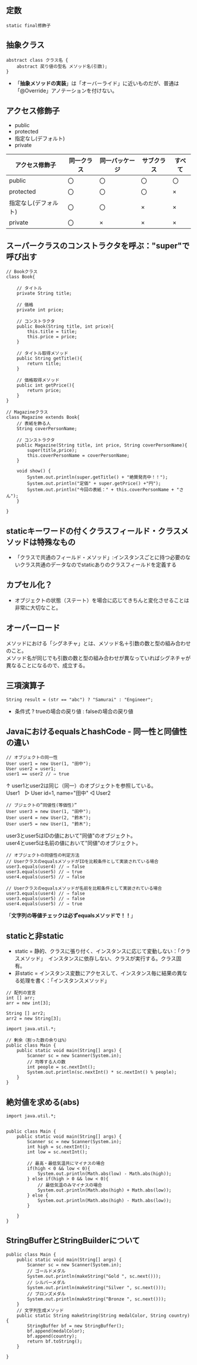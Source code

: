 ## 定数
```static final修飾子```

## 抽象クラス
```
abstract class クラス名 {
    abstract 戻り値の型名 メソッド名(引数);
}
```
- 「**抽象メソッドの実装**」は「オーバーライド」に近いものだが、普通は「@Override」アノテーションを付けない。

## アクセス修飾子
- public
- protected
- 指定なし(デフォルト)
- private

|アクセス修飾子|同一クラス|同一パッケージ|サブクラス|すべて
----|----|----|----|----|
public|〇|〇|〇|〇
protected|〇|〇|〇|×
指定なし(デフォルト)|〇|〇|×|×
private|〇|×|×|×

## スーパークラスのコンストラクタを呼ぶ："super"で呼び出す
```
// Bookクラス
class Book{

    // タイトル
    private String title;

    // 価格
    private int price;

    // コンストラクタ
    public Book(String title, int price){
        this.title = title;
        this.price = price;
    }

    // タイトル取得メソッド
    public String getTitle(){
        return title;
    }

    // 価格取得メソッド
    public int getPrice(){
        return price;
    }
}

// Magazineクラス
class Magazine extends Book{
	// 表紙を飾る人
	String coverPersonName;

	// コンストラクタ
	public Magazine(String title, int price, String coverPersonName){
		super(title,price);
		this.coverPersonName = coverPersonName;
	}

	void show() {
		System.out.println(super.getTitle() + "絶賛発売中！！");
		System.out.println("定価" + super.getPrice() +"円");
		System.out.println("今回の表紙：" + this.coverPersonName + "さん");
	}

}

```

## staticキーワードの付くクラスフィールド・クラスメソッドは特殊なもの
- 「クラスで共通のフィールド・メソッド」:インスタンスごとに持つ必要のないクラス共通のデータなのでstaticありのクラスフィールドを定義する

## カプセル化？
- オブジェクトの状態（ステート）を場合に応じてきちんと変化させることは非常に大切なこと。

## オーバーロード
メソッドにおける「シグネチャ」とは、メソッド名＋引数の数と型の組み合わせのこと。  
メソッド名が同じでも引数の数と型の組み合わせが異なっていればシグネチャが異なることになるので、成立する。

## 三項演算子
```String result = (str == "abc") ? "Samurai" : "Engineer";```
- 条件式 ? trueの場合の戻り値 : falseの場合の戻り値

## JavaにおけるequalsとhashCode - 同一性と同値性の違い
```
// オブジェクトの同一性
User user1 = new User(1, "田中");
User user2 = user1;
user1 == user2 // ⇒ true
```
↑ user1とuser2は同じ（同一）のオブジェクトを参照している。  
User1　▷ User id=1, name="田中" ◁ User2  
```
// ブジェクトの”同値性(等価性)”
User user3 = new User(1, "田中");
User user4 = new User(2, "鈴木");
User user5 = new User(1, "鈴木");
```
user3とuser5はIDの値において"同値"のオブジェクト。  
user4とuser5は名前の値において"同値"のオブジェクト。    
```
// オブジェクトの同値性の判定方法
// UserクラスのequalsメソッドがIDを比較条件として実装されている場合
user3.equals(user4) // ⇒ false
user3.equals(user5) // ⇒ true
user4.equals(user5) // ⇒ false

// Userクラスのequalsメソッドが名前を比較条件として実装されている場合
user3.equals(user4) // ⇒ false
user3.equals(user5) // ⇒ false
user4.equals(user5) // ⇒ true    
```
「**文字列の等値チェックは必ずequalsメソッドで！！**」

## staticと非static
- static = 静的、クラスに張り付く、インスタンスに応じて変動しない：「クラスメソッド」　インスタンスに依存しない、クラスが実行する。クラス固有。  
- 非static = インスタンス変数にアクセスして、インスタンス毎に結果の異なる処理を書く：「インスタンスメソッド」

```
// 配列の宣言
int [] arr;
arr = new int[3];

String [] arr2;
arr2 = new String[3];

```

```
import java.util.*;

// 剰余（割った数の余りは%）
public class Main {
    public static void main(String[] args) {
        Scanner sc = new Scanner(System.in);
        // 均等する人の数
        int people = sc.nextInt();
        System.out.println(sc.nextInt() * sc.nextInt() % people);
    }
}
```

## 絶対値を求める(abs)
```
import java.util.*;


public class Main {
    public static void main(String[] args) {
        Scanner sc = new Scanner(System.in);
        int high = sc.nextInt();
        int low = sc.nextInt();
        
        // 最高・最低気温共にマイナスの場合
        if(high < 0 && low < 0){
            System.out.println(Math.abs(low) - Math.abs(high));
        } else if(high > 0 && low < 0){
            // 最低気温のみマイナスの場合
            System.out.println(Math.abs(high) + Math.abs(low));
        } else {
            System.out.println(Math.abs(high) - Math.abs(low));
        }
        
    }
}
```
## StringBufferとStringBuilderについて
```
public class Main {
    public static void main(String[] args) {
        Scanner sc = new Scanner(System.in);
        // ゴールドメダル
        System.out.println(makeString("Gold ", sc.next()));
        // シルバーメダル
        System.out.println(makeString("Silver ", sc.next()));
        // ブロンズメダル
        System.out.println(makeString("Bronze ", sc.next()));
    }
    // 文字列生成メソッド
    public static String makeString(String medalColor, String country){
        StringBuffer bf = new StringBuffer();
        bf.append(medalColor);
        bf.append(country);
        return bf.toString();
    }
    
}
```
